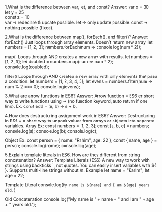 1.What is the difference between var, let, and const?
Answer:
var x = 30  
let y = 25  
const z = 10  
var → redeclare & update possible.
let → only update possible.
const → nothing possible (fixed).

2.What is the difference between map(), forEach(), and filter()?
Answer:
forEach()
Just loops through array elements.
Doesn’t return new array.
let numbers = [1, 2, 3];
numbers.forEach(num => console.log(num * 2));

map()
Loops through AND creates a new array with results.
let numbers = [1, 2, 3];
let doubled = numbers.map(num => num * 2);
console.log(doubled); 

filter()
Loops through AND creates a new array with only elements that pass a condition.
let numbers = [1, 2, 3, 4, 5];
let evens = numbers.filter(num => num % 2 === 0);
console.log(evens); 

3.What are arrow functions in ES6?
Answer:
Arrow function = ES6 er short way to write functions using => (no function keyword, auto return if one line).
Ex:
const add = (a, b) => a + b;

4.How does destructuring assignment work in ES6?
Answer:
Destructuring in ES6 = a short way to unpack values from arrays or objects into separate variables.
Array Ex:
const numbers = [1, 2, 3];
const [a, b, c] = numbers;
console.log(a);
console.log(b);
console.log(c);

Object Ex:
const person = { name: "Rahim", age: 22 };
const { name, age } = person;
console.log(name);
console.log(age);

5.Explain template literals in ES6. How are they different from string concatenation?
Answer:
Template Literals (ES6)
A new way to work with strings using backticks `, not quotes.
You can easily insert variables with ${ }.
Supports multi-line strings without \n.
Example
let name = "Karim";
let age = 22;

Template Literal
console.log(`My name is ${name} and I am ${age} years old.`);

Old Concatenation
console.log("My name is " + name + " and I am " + age + " years old.");
